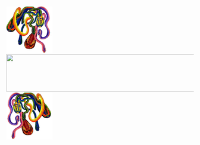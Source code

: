 <img src="rainbow2_transparent.png" width="125" height="125">   <img src="http://i.picasion.com/gl/91/fjNc.gif" width="600" height="100">                              <img src="rainbow1_transparent.png" width="125" height="125">

<!--
**rowancurry/rowancurry** is a ✨ _special_ ✨ repository because its `README.md` (this file) appears on your GitHub profile.

Here are some ideas to get you started:

- 🔭 I’m currently working on ...
- 🌱 I’m currently learning ...
- 👯 I’m looking to collaborate on ...
- 🤔 I’m looking for help with ...
- 💬 Ask me about ...
- 📫 How to reach me: ...
- 😄 Pronouns: ...
- ⚡ Fun fact: ...
-->
